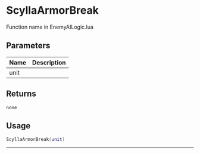 # ScyllaArmorBreak

Function name in EnemyAILogic.lua

## Parameters

| Name | Description |
| ---- | ----------- |
| unit |             |

## Returns

`none`

## Usage

```lua
ScyllaArmorBreak(unit)
```

---

